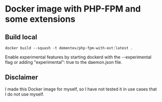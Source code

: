 # Docker image with PHP-FPM and some extensions



## Build local
`docker build --squash -t dementev/php-fpm-with-ext:latest .`

Enable experimental features by starting dockerd with the --experimental flag or adding "experimental": true to the daemon.json file.


## Disclaimer
I made this Docker image for myself, so I have not tested it in use cases that I do not use myself.